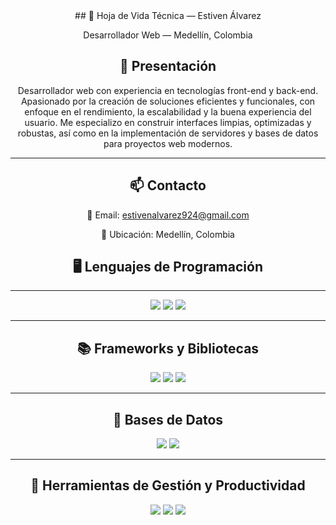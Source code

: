 
<div align="center">
## 🧾 Hoja de Vida Técnica — Estiven Álvarez


Desarrollador Web — Medellín, Colombia


## 👤 Presentación

Desarrollador web con experiencia en tecnologías front-end y back-end. Apasionado por la creación de soluciones eficientes y funcionales, con enfoque en el rendimiento, la escalabilidad y la buena experiencia del usuario. Me especializo en construir interfaces limpias, optimizadas y robustas, así como en la implementación de servidores y bases de datos para proyectos web modernos.

---

## 📫 Contacto

📧 Email: estivenalvarez924@gmail.com

📍 Ubicación: Medellín, Colombia

## 🖥️ Lenguajes de Programación

---

<img src="https://img.shields.io/badge/HTML5-E34F26?style=flat&logo=html5&logoColor=white"> <img src="https://img.shields.io/badge/CSS3-1572B6?style=flat&logo=css3&logoColor=white"> <img src="https://img.shields.io/badge/JavaScript-F7DF1E?style=flat&logo=javascript&logoColor=black">

---

## 📚 Frameworks y Bibliotecas

<img src="https://img.shields.io/badge/Bootstrap-7952B3?style=flat&logo=bootstrap&logoColor=white"> <img src="https://img.shields.io/badge/Node.js-339933?style=flat&logo=node.js&logoColor=white"> <img src="https://img.shields.io/badge/Express.js-000000?style=flat&logo=express&logoColor=white">

---

## 💾 Bases de Datos

<img src="https://img.shields.io/badge/MySQL-4479A1?style=flat&logo=mysql&logoColor=white"> <img src="https://img.shields.io/badge/MariaDB-003545?style=flat&logo=mariadb&logoColor=white">

---

## 🧰 Herramientas de Gestión y Productividad

<img src="https://img.shields.io/badge/Notion-000000?style=flat&logo=notion&logoColor=white"> <img src="https://img.shields.io/badge/Trello-0052CC?style=flat&logo=trello&logoColor=white"> <img src="https://img.shields.io/badge/Monday.com-000?style=flat&logo=monday.com&logoColor=white">
</div>
